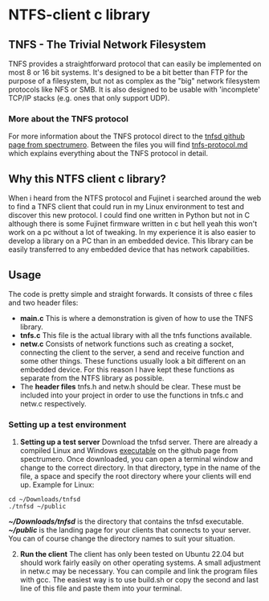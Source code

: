 # NTFS-client c library

## TNFS - The Trivial Network Filesystem

TNFS provides a straightforward protocol that can easily be
implemented on most 8 or 16 bit systems. It's designed to be a bit better than
FTP for the purpose of a filesystem, but not as complex as the "big" network
filesystem protocols like NFS or SMB. It is also designed to be usable
with 'incomplete' TCP/IP stacks (e.g. ones that only support UDP).

### More about the TNFS protocol
For more information about the TNFS protocol direct to the [tnfsd github page from spectrumero](https://github.com/spectrumero/tnfsd). Between the files you will find [tnfs-protocol.md](https://github.com/spectrumero/tnfsd/blob/master/tnfs-protocol.md "tnfs-protocol.md") which explains everything about the TNFS protocol in detail.


## Why this NTFS client c library?

When i heard from the NTFS protocol and Fujinet i searched around the web to find a TNFS client that could run in my Linux environment to test and discover this new protocol. I could find one written in Python but not in C although there is some Fujinet firmware written in c but hell yeah this won't work on a pc without a lot of tweaking. In my experience it is also easier to develop a library on a PC than in an embedded device. This library can be easily transferred to any embedded device that has network capabilities. 

## Usage

The code is pretty simple and straight forwards. It consists of three c files and two header files:

- **main.c** This is where  a demonstration is given of how to use the TNFS library.
- **tnfs.c** This file is the actual library with all the tnfs functions available.
- **netw.c** Consists of network functions such as creating a socket, connecting the client to the server, a send and receive function and some other things. These functions usually look a bit different on an embedded device. For this reason I have kept these functions as separate from the NTFS library as possible.
- The **header files** tnfs.h and netw.h should be clear. These must be included into your project in order to use the functions in tnfs.c and netw.c respectively.

### Setting up a test environment 

 1. **Setting up a test server**
 Download the tnfsd server. There are already a compiled Linux and Windows [executable](https://github.com/spectrumero/tnfsd/tree/master/bin) on the github page from spectrumero. Once downloaded, you can open a terminal window and change to the correct directory. In that directory, type in the name of the file, a space and specify the root directory where your clients will end up. Example for Linux:

```
cd ~/Downloads/tnfsd
./tnfsd ~/public
```

***~/Downloads/tnfsd*** is the directory that contains the tnfsd executable.
***~/public*** is the landing page for your clients that connects to your server. 
You can of course change the directory names to suit your situation.
 
 2. **Run the client**
The client has only been tested on Ubuntu 22.04 but should work fairly easily on other operating systems. A small adjustment in netw.c may be necessary. You can compile and link the program files with gcc. The easiest way is to use build.sh or copy the second and last line of this file and paste them into your terminal.
